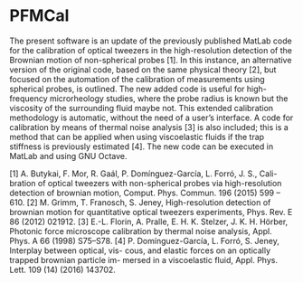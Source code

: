 # PFMCal

The present software is an update of the previously published MatLab
code for the calibration of optical tweezers in the high-resolution detection
of the Brownian motion of non-spherical probes [1]. In this instance, an
alternative version of the original code, based on the same physical theory
[2], but focused on the automation of the calibration of measurements using
spherical probes, is outlined. The new added code is useful for high-frequency
microrheology studies, where the probe radius is known but the viscosity of
the surrounding fluid maybe not. This extended calibration methodology is
automatic, without the need of a user’s interface. A code for calibration by
means of thermal noise analysis [3] is also included; this is a method that
can be applied when using viscoelastic fluids if the trap stiffness is previously
estimated [4]. The new code can be executed in MatLab and using GNU
Octave.

[1] A. Butykai, F. Mor, R. Gaál, P. Domı́nguez-Garcı́a, L. Forró, J. S., Cali-
bration of optical tweezers with non-spherical probes via high-resolution
detection of brownian motion, Comput. Phys. Commun. 196 (2015) 599
– 610.
[2] M. Grimm, T. Franosch, S. Jeney, High-resolution detection of brownian
motion for quantitative optical tweezers experiments, Phys. Rev. E 86
(2012) 021912.
[3] E.-L. Florin, A. Pralle, E. H. K. Stelzer, J. K. H. Hörber, Photonic force
microscope calibration by thermal noise analysis, Appl. Phys. A 66 (1998)
S75–S78.
[4] P. Domı́nguez-Garcı́a, L. Forró, S. Jeney, Interplay between optical, vis-
cous, and elastic forces on an optically trapped brownian particle im-
mersed in a viscoelastic fluid, Appl. Phys. Lett. 109 (14) (2016) 143702.
